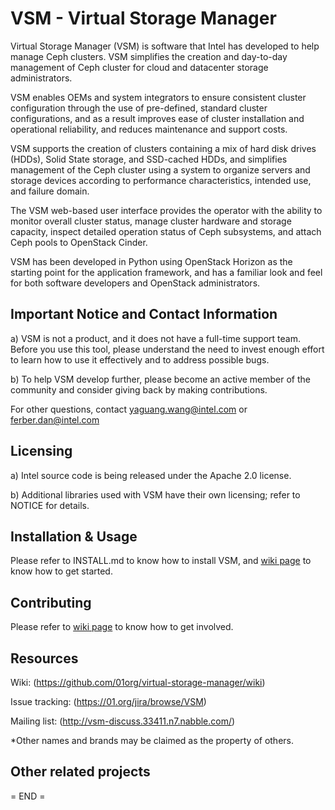 VSM - Virtual Storage Manager
=============================

Virtual Storage Manager (VSM) is software that Intel has developed to help manage Ceph clusters.  VSM simplifies 
the creation and day-to-day management of Ceph cluster for cloud and datacenter storage administrators. 

VSM enables OEMs and system integrators to ensure consistent cluster configuration through the use of pre-defined,
standard cluster configurations, and as a result improves ease of cluster installation and operational reliability,
and reduces maintenance and support costs.

VSM supports the creation of clusters containing a mix of hard disk drives (HDDs), Solid State storage, and SSD-cached
HDDs, and simplifies management of the Ceph cluster using a system to organize servers and storage devices according
to performance characteristics, intended use, and failure domain.

The VSM web-based user interface provides the operator with the ability to monitor overall cluster status, manage
cluster hardware and storage capacity, inspect detailed operation status of Ceph subsystems, and attach Ceph pools
to OpenStack Cinder.

VSM has been developed in Python using OpenStack Horizon as the starting point for the application framework, and 
has a familiar look and feel for both software developers and OpenStack administrators. 


Important Notice and Contact Information
----------------------------------------

a) VSM is not a product, and it does not have a full-time support team. Before you use this tool, please understand 
the need to invest enough effort to learn how to use it effectively and to address possible bugs.

b) To help VSM develop further, please become an active member of the community and consider giving back by making 
contributions.

For other questions, contact yaguang.wang@intel.com or ferber.dan@intel.com


Licensing
---------

a) Intel source code is being released under the Apache 2.0 license.

b) Additional libraries used with VSM have their own licensing; refer to NOTICE for details.


Installation & Usage
--------------------

Please refer to INSTALL.md to know how to install VSM, and [wiki page](https://github.com/01org/virtual-storage-manager/wiki/Getting-Started-with-VSM) to know how to get started.

Contributing
------------

Please refer to [wiki page](https://github.com/01org/virtual-storage-manager/wiki/VSM-Development) to know how to 
get involved.


Resources
---------

Wiki: (https://github.com/01org/virtual-storage-manager/wiki)

Issue tracking: (https://01.org/jira/browse/VSM)

Mailing list: (http://vsm-discuss.33411.n7.nabble.com/)


*Other names and brands may be claimed as the property of others.


Other related projects
----------------------



= END =
